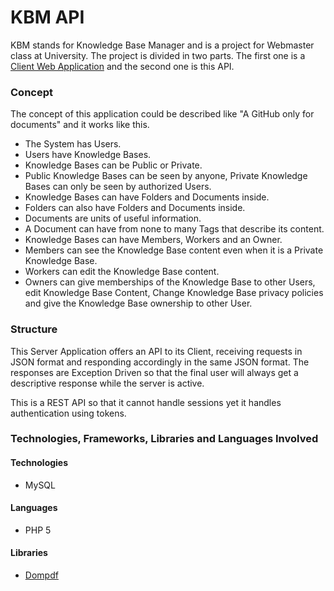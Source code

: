 # KBM API

KBM stands for Knowledge Base Manager and is a project for Webmaster class at University. The project is divided in two parts. The first one is a [Client Web Application](https://github.com/bymavc/kbm-web) and the second one is this API.

### Concept
The concept of this application could be described like "A GitHub only for documents" and it works like this.

- The System has Users.
- Users have Knowledge Bases.
- Knowledge Bases can be Public or Private.
- Public Knowledge Bases can be seen by anyone, Private Knowledge Bases can only be seen by authorized Users.
- Knowledge Bases can have Folders and Documents inside.
- Folders can also have Folders and Documents inside.
- Documents are units of useful information.
- A Document can have from none to many Tags that describe its content.
- Knowledge Bases can have Members, Workers and an Owner.
- Members can see the Knowledge Base content even when it is a Private Knowledge Base.
- Workers can edit the Knowledge Base content.
- Owners can give memberships of the Knowledge Base to other Users, edit Knowledge Base Content, Change Knowledge Base privacy policies and give the Knowledge Base ownership to other User.

### Structure
This Server Application offers an API to its Client, receiving requests in JSON format and responding accordingly in the same JSON format. The responses are Exception Driven so that the final user will always get a descriptive response while the server is active. 

This is a REST API so that it cannot handle sessions yet it handles authentication using tokens.

### Technologies, Frameworks, Libraries and Languages Involved

#### Technologies
- MySQL

#### Languages
- PHP 5

#### Libraries
- [Dompdf](https://github.com/dompdf/dompdf)
